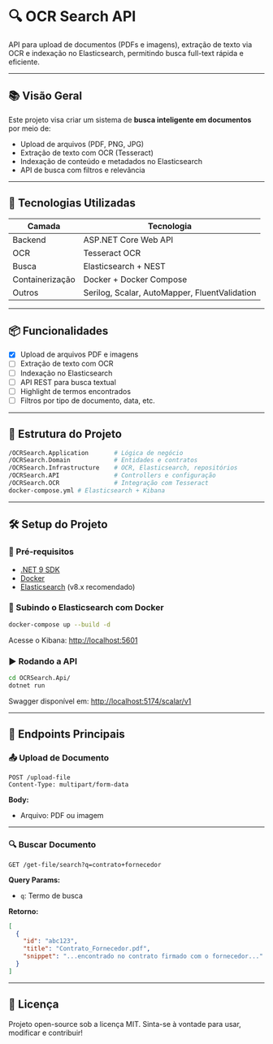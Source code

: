 ﻿# 🔍 OCR Search API

API para upload de documentos (PDFs e imagens), extração de texto via OCR e indexação no Elasticsearch, permitindo busca full-text rápida e eficiente.

---

## 📚 Visão Geral

Este projeto visa criar um sistema de **busca inteligente em documentos** por meio de:
- Upload de arquivos (PDF, PNG, JPG)
- Extração de texto com OCR (Tesseract)
- Indexação de conteúdo e metadados no Elasticsearch
- API de busca com filtros e relevância

---

## 🚀 Tecnologias Utilizadas

| Camada | Tecnologia                                    |
|--------|-----------------------------------------------|
| Backend | ASP.NET Core Web API                          |
| OCR | Tesseract OCR                                 |
| Busca | Elasticsearch + NEST                          |
| Containerização | Docker + Docker Compose                       |
| Outros | Serilog, Scalar, AutoMapper, FluentValidation |

---

## 📦 Funcionalidades

- [X] Upload de arquivos PDF e imagens
- [ ] Extração de texto com OCR
- [ ] Indexação no Elasticsearch
- [ ] API REST para busca textual
- [ ] Highlight de termos encontrados
- [ ] Filtros por tipo de documento, data, etc.

---

## 📁 Estrutura do Projeto

```bash
/OCRSearch.Application       # Lógica de negócio
/OCRSearch.Domain            # Entidades e contratos
/OCRSearch.Infrastructure    # OCR, Elasticsearch, repositórios
/OCRSearch.API               # Controllers e configuração
/OCRSearch.OCR               # Integração com Tesseract
docker-compose.yml # Elasticsearch + Kibana
```

---

## 🛠️ Setup do Projeto

### 🔧 Pré-requisitos

- [.NET 9 SDK](https://dotnet.microsoft.com/en-us/download)
- [Docker](https://www.docker.com/)
- [Elasticsearch](https://www.elastic.co/elasticsearch/) (v8.x recomendado)

### 🚨 Subindo o Elasticsearch com Docker

```bash
docker-compose up --build -d
```

Acesse o Kibana: [http://localhost:5601](http://localhost:5601)

### ▶️ Rodando a API

```bash
cd OCRSearch.Api/
dotnet run
```

Swagger disponível em: [http://localhost:5174/scalar/v1](http://localhost:5000/swagger)

---

## 🔐 Endpoints Principais

### 📤 Upload de Documento

```http
POST /upload-file
Content-Type: multipart/form-data
```

**Body:**
- Arquivo: PDF ou imagem

---

### 🔍 Buscar Documento

```http
GET /get-file/search?q=contrato+fornecedor
```

**Query Params:**
- `q`: Termo de busca

**Retorno:**
```json
[
  {
    "id": "abc123",
    "title": "Contrato_Fornecedor.pdf",
    "snippet": "...encontrado no contrato firmado com o fornecedor..."
  }
]
```

---

## 📄 Licença

Projeto open-source sob a licença MIT. Sinta-se à vontade para usar, modificar e contribuir!

